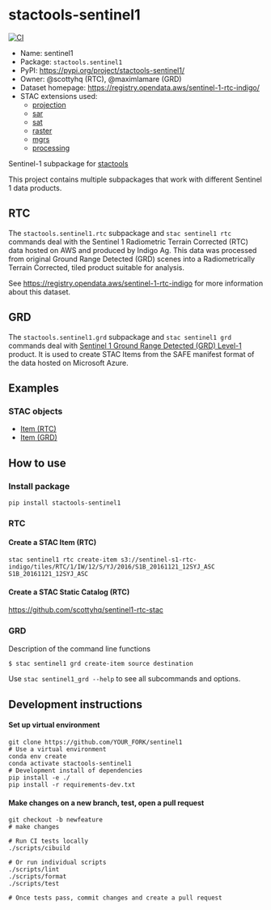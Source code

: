 # stactools-sentinel1
[![CI](https://github.com/stactools-packages/sentinel1/actions/workflows/continuous-integration.yml/badge.svg)](https://github.com/stactools-packages/sentinel1/actions/workflows/continuous-integration.yml)


- Name: sentinel1
- Package: `stactools.sentinel1`
- PyPI: https://pypi.org/project/stactools-sentinel1/
- Owner: @scottyhq (RTC), @maximlamare (GRD)
- Dataset homepage: https://registry.opendata.aws/sentinel-1-rtc-indigo/
- STAC extensions used:
  - [projection](https://github.com/stac-extensions/projection/)
  - [sar](https://github.com/stac-extensions/sar)
  - [sat](https://github.com/stac-extensions/sat)
  - [raster](https://github.com/stac-extensions/raster)
  - [mgrs](https://github.com/stac-extensions/mgrs)
  - [processing](https://github.com/stac-extensions/processing)

Sentinel-1 subpackage for [stactools](https://github.com/stac-utils/stactools)

This project contains multiple subpackages that work with different Sentinel 1 data products.

## RTC

The `stactools.sentinel1.rtc` subpackage and `stac sentinel1 rtc` commands deal with the Sentinel 1 Radiometric Terrain Corrected (RTC) data hosted on AWS and produced by Indigo Ag. This data was processed from original Ground Range Detected (GRD) scenes into a Radiometrically Terrain Corrected, tiled product suitable for analysis.

See https://registry.opendata.aws/sentinel-1-rtc-indigo for more information about this dataset.

## GRD

The `stactools.sentinel1.grd` subpackage and `stac sentinel1 grd` commands deal with [Sentinel 1 Ground Range Detected (GRD) Level-1](https://sentinel.esa.int/web/sentinel/user-guides/sentinel-1-sar/resolutions/level-1-ground-range-detected) product. It is used to create STAC Items from the SAFE manifest format of the data hosted on Microsoft Azure.

## Examples

### STAC objects

- [Item (RTC)](examples/sentinel1-rtc-aws/2016/S1B_20161121_12SYJ_ASC/S1B_20161121_12SYJ_ASC.json)
- [Item (GRD)](examples/grd/item.json)

## How to use

### Install package
```
pip install stactools-sentinel1
```
### RTC

#### Create a STAC Item (RTC)
```
stac sentinel1 rtc create-item s3://sentinel-s1-rtc-indigo/tiles/RTC/1/IW/12/S/YJ/2016/S1B_20161121_12SYJ_ASC S1B_20161121_12SYJ_ASC
```

#### Create a STAC Static Catalog (RTC)
https://github.com/scottyhq/sentinel1-rtc-stac

### GRD

Description of the command line functions

```bash
$ stac sentinel1 grd create-item source destination
```

Use `stac sentinel1_grd --help` to see all subcommands and options.

## Development instructions

#### Set up virtual environment
```
git clone https://github.com/YOUR_FORK/sentinel1
# Use a virtual environment
conda env create
conda activate stactools-sentinel1
# Development install of dependencies
pip install -e ./
pip install -r requirements-dev.txt
```

#### Make changes on a new branch, test, open a pull request
```
git checkout -b newfeature
# make changes

# Run CI tests locally
./scripts/cibuild

# Or run individual scripts
./scripts/lint
./scripts/format
./scripts/test

# Once tests pass, commit changes and create a pull request
```
